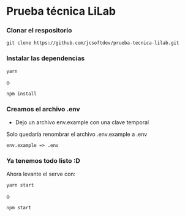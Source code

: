 # Prueba técnica LiLab

### Clonar el respositorio

```
git clone https://github.com/jcsoftdev/prueba-tecnica-lilab.git
```

### Instalar las dependencias

```
yarn
```
o
```
npm install
```
### Creamos el archivo .env

* Dejo un archivo env.example con una clave temporal

Solo quedaría renombrar el archivo .env.example a .env

```
env.example => .env
```

### Ya tenemos todo listo :D 

Ahora levante el serve con:

```
yarn start
```
o
```
npm start
```
